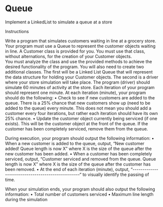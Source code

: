 # Queue
Implement a LinkedList to simulate a queue at a store

Instructions

Write a program that simulates customers waiting in line at a grocery store. 
Your program must use a Queue to represent the customer objects waiting in line. 
A Customer class is provided for you. You must use that class, without alternations, for the creation of your Customer objects.  
You must analyze the class and use the provided methods to achieve the desired functionality of the program. 
You will also need to create two additional classes.  The first will be a Linked List Queue that will represent the data structure for holding your Customer objects. 
The second is a driver where your store simulation will take place.
The program (driver) should simulate 60 minutes of activity at the store. Each iteration of your program should represent one minute. 
At each iteration (minute), your program should do the following:
•	Check to see if new customers are added to the queue.  There is a 25% chance that new customers show up (need to be added to the queue) every minute. 
  This does not mean you should add a customer every four iterations, but rather each iteration should have its own 25% chance.
•	Update the customer object currently being serviced (if one exists).  This will be the customer object at the front of the queue. 
  If the customer has been completely serviced, remove them from the queue.

During execution, your program should output the following information:
•	When a new customer is added to the queue, output, “New customer added!  Queue length is now X” where X is the size of the queue after the new customer has been added.
•	When a customer has been completely serviced, output, “Customer serviced and removed from the queue. 
  Queue length is now X” where X is the size of the queue after the customer has been removed.
•	At the end of each iteration (minute), output, “---------------------------------------------------“  to visually identify the passing of time.

When your simulation ends, your program should also output the following information:
•	Total number of customers serviced
•	Maximum line length during the simulation 
